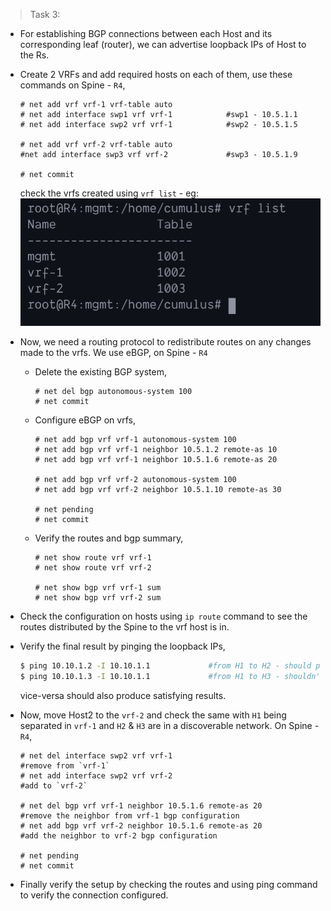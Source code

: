 >Task 3:

* For establishing BGP connections between each Host and its corresponding leaf (router), we can advertise loopback IPs of Host to the Rs.

* Create 2 VRFs and add required hosts on each of them, use these commands on Spine - `R4`,
    ```nclu
    # net add vrf vrf-1 vrf-table auto
    # net add interface swp1 vrf vrf-1            #swp1 - 10.5.1.1
    # net add interface swp2 vrf vrf-1            #swp2 - 10.5.1.5

    # net add vrf vrf-2 vrf-table auto
    #net add interface swp3 vrf vrf-2             #swp3 - 10.5.1.9

    # net commit
    ```
    check the vrfs created using `vrf list` - eg:
    ![output - vrf list](https://github.com/alwaysiamkk/Internship/blob/main/Week%2010%20%26%2011/t3.1.vrf%20list.png)

* Now, we need a routing protocol to redistribute routes on any changes made to the vrfs. We use eBGP, on Spine - `R4`

    * Delete the existing BGP system,
        ```nclu
        # net del bgp autonomous-system 100
        # net commit
        ```

    * Configure eBGP on vrfs,
        ```nclu    
        # net add bgp vrf vrf-1 autonomous-system 100
        # net add bgp vrf vrf-1 neighbor 10.5.1.2 remote-as 10
        # net add bgp vrf vrf-1 neighbor 10.5.1.6 remote-as 20

        # net add bgp vrf vrf-2 autonomous-system 100
        # net add bgp vrf vrf-2 neighbor 10.5.1.10 remote-as 30

        # net pending
        # net commit
        ```
    * Verify the routes and bgp summary,
        ```nclu
        # net show route vrf vrf-1
        # net show route vrf vrf-2

        # net show bgp vrf vrf-1 sum
        # net show bgp vrf vrf-2 sum
        ```

* Check the configuration on hosts using `ip route` command to see the routes distributed by the Spine to the vrf host is in.

* Verify the final result by pinging the loopback IPs,
    ```bash
    $ ping 10.10.1.2 -I 10.10.1.1             #from H1 to H2 - should ping
    $ ping 10.10.1.3 -I 10.10.1.1             #from H1 to H3 - shouldn't ping
    ```
    vice-versa should also produce satisfying results.

* Now, move Host2 to the `vrf-2` and check the same with `H1` being separated in `vrf-1` and `H2` & `H3` are in a discoverable network. On Spine - `R4`,
    ```nclu
    # net del interface swp2 vrf vrf-1                                #remove from `vrf-1`
    # net add interface swp2 vrf vrf-2                                #add to `vrf-2`

    # net del bgp vrf vrf-1 neighbor 10.5.1.6 remote-as 20            #remove the neighbor from vrf-1 bgp configuration
    # net add bgp vrf vrf-2 neighbor 10.5.1.6 remote-as 20            #add the neighbor to vrf-2 bgp configuration
    
    # net pending
    # net commit
    ```

* Finally verify the setup by checking the routes and using ping command to verify the connection configured.
